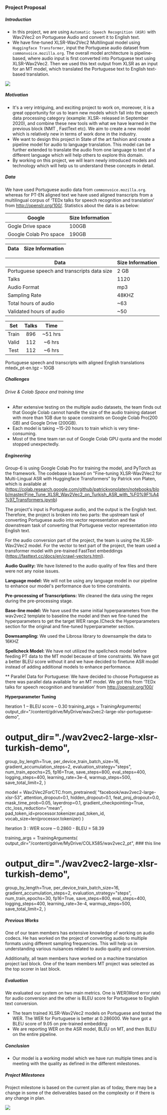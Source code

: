 ### Project Proposal

##### Introduction
 - In this project, we are using `Automatic Speech Recognition (ASR)` with Wav2Vec2 on Portuguese Audio and convert it to English text.
 - We have fine-tuned XLSR-Wav2Vec2 Multilingual model using `Huggingface Transformer`, input the Portuguese audio dataset from `commonvoice.mozilla.org`. The overall model architecture is pipeline-based, where audio input is first converted into Portuguese text using XLSR-Wav2Vec2. Then we used this text output from XLSR as an input for an MT model, which translated the Portuguese text to English text-based translation.

![](./img/flow.PNG)

##### Motivation

- It's a very intriguing, and exciting project to work on, moreover, it is a great opportunity for us to learn new models which fall into the speech data processing category (example: XLSR- released in September 2020), and combine these new tools with what we have learned in the previous block (NMT , FastText etc). We aim to create a new model which is relatively new in terms of work done in the industry.
- We want to design this project in State of the art fashion and create a pipeline model for audio to language translation. This model can be further extended to translate the audio from one language to text of a different language which will help others to explore this domain.
- By working on this project, we will learn newly introduced models and technology which will help us to understand these concepts in detail.

##### Data

We have used Portuguese audio data from `commonvoice.mozilla.org`. whereas for PT-EN aligned text we have used aligned transcripts from a multilingual corpus of ‘TEDx talks for speech recognition and translation’ from http://openslr.org/100/. Statistics about the data is as below:

|Google|Size Information|
|---|---|
| Gogle Drive space | 100GB |
| Google Colab Pro space | 190GB |

|Data|Size Information|
|---|---|

|Data|Size Information|
|---|---|
| Portuguese speech and transcripts data size | 2 GB |
| Talks | 1120 |
| Audio Format | mp3 |
| Sampling Rate | 48KHZ |
| Total hours of audio | ~63 |
| Validated hours of audio | ~50 |

| Set | Talks | Time |
| :-----: | :-: | :-: |
| Train | 896 | ~51 hrs |
| Valid | 112 | ~6 hrs |
| Test | 112 | ~6 hrs |

Portuguese speech and transcripts with aligned English translations
mtedx_pt-en.tgz – 10GB


##### Challenges

###### Drive & Colab Space and training time

- After extensive testing on the multiple audio datasets, the team finds out that Google Colab cannot handle the size of the audio training dataset with more than 1GB due to space constraints on Google Colab Pro(200 GB) and Google Drive (200GB).  
- Each model is taking ~15-20 hours to train which is very time-consuming.
- Most of the time team ran out of Google Colab GPU quota and the model stopped unexpectedly.




##### Engineering

Group-6 is using Google Colab Pro for training the model, and PyTorch as the framework. The codebase is based on "Fine-tuning XLSR-Wav2Vec2 for Multi-Lingual ASR with Huggingface Transformers" by Patrick von Platen, which is available at (https://colab.research.google.com/github/patrickvonplaten/notebooks/blob/master/Fine_Tune_XLSR_Wav2Vec2_on_Turkish_ASR_with_%F0%9F%A4%97_Transformers.ipynb)

The project's input is Portuguese audio, and the output is the English text. Therefore, the project is broken into two parts: the upstream task of converting Portuguese audio into vector representation and the downstream task of converting that Portuguese vector representation into English text.

For the audio conversion part of the project, the team is using the XLSR-Wav2Vec2 model. For the vector to text part of the project, the team used a transformer model with pre-trained FastText embeddings (https://fasttext.cc/docs/en/crawl-vectors.html).

**Audio Quality:** We have listened to the audio quality of few files and there were not any noise issues.

**Language model:** We will not be using any language model in our pipeline to enhance our model's performance due to time constraints.

**Pre-processing of Transcriptions:** We cleaned the data using the regex during the pre-processing stage.

**Base-line model:** We have used the same initial hyperparameters from the wav2vec2 template to baseline the model and then we fine-tuned the hyperparameters to get the target WER range.(Check the Hyperparameters section for the original and fine-tuned hyperparameter section.

**Downsampling:** We used the Librosa library to downsample the data to 16KHZ

**Spellcheck Model:** We have not utilized the spellcheck model before feeding PT data to the MT model because of time constraints. We have got a better BLEU score without it and we have decided to finetune ASR model instead of adding additional models to enhance performance.

** Parallel Data for Portuguese: We have decided to choose Portuguese as there was parallel data available for an MT model. We got this from ‘TEDx talks for speech recognition and translation’ from http://openslr.org/100/

**Hyperparameter Tuning**

Iteration 1 – BLEU score – 0.30
training_args = TrainingArguments(
  output_dir="/content/gdrive/MyDrive/wav2vec2-large-xlsr-portuguese-demo",
  # output_dir="./wav2vec2-large-xlsr-turkish-demo",
  group_by_length=True,
  per_device_train_batch_size=16,
  gradient_accumulation_steps=2,
  evaluation_strategy="steps",
  num_train_epochs=25,
  fp16=True,
  save_steps=800,
  eval_steps=400,
  logging_steps=400,
  learning_rate=3e-4,
  warmup_steps=500,
  save_total_limit=2,
)

model = Wav2Vec2ForCTC.from_pretrained(
    "facebook/wav2vec2-large-xlsr-53", 
    attention_dropout=0.1,
    hidden_dropout=0.1,
    feat_proj_dropout=0.0,
    mask_time_prob=0.05,
    layerdrop=0.1,
    gradient_checkpointing=True, 
    ctc_loss_reduction="mean", 
    pad_token_id=processor.tokenizer.pad_token_id,
    vocab_size=len(processor.tokenizer)
)

Iteration 3 : WER score – 0.2860 - BLEU = 58.39


training_args = TrainingArguments(
  output_dir="/content/gdrive/MyDrive/COLX585/wav2vec2_pt",   ### this line
  # output_dir="./wav2vec2-large-xlsr-turkish-demo",
  group_by_length=True,
  per_device_train_batch_size=16,
  gradient_accumulation_steps=2,
  evaluation_strategy="steps",
  num_train_epochs=30,
  fp16=True,
  save_steps=800,
  eval_steps=400,
  logging_steps=400,
  learning_rate=3e-4,
  warmup_steps=500,
  save_total_limit=2,
)


##### Previous Works

One of our team members has extensive knowledge of working on audio codecs. He has worked on the project of converting audio to multiple formats using different sampling frequencies. This will help us in understanding various nuisances related to audio quality and conversion.

Additionally, all team members have worked on a machine translation project last block. One of the team members MT project was selected as the top scorer in last block.

##### Evaluation
We evaluated our system on two main metrics. One is WER(Word error rate) for audio conversion and the other is BLEU score for Portuguese to English text conversion.
- The team trained XLSR-Wav2Vec2 models on Portuguese and tested the WER. The WER for Portuguese is better at 0.286000.
We have got a BLEU score of 9.05 on pre-trained embedding
- We are reporting WER on the ASR model, BLEU on MT, and then BLEU on the entire pipeline.

##### Conclusion
- Our model is a working model which we have run multiple times and is meeting with the quality as defined in the different milestones.

##### Project Milestones

Project milestone is based on the current plan as of today, there may be a change in some of the deliverables based on the complexity or if there is any change in plan.

![](./img/timeline.PNG)

